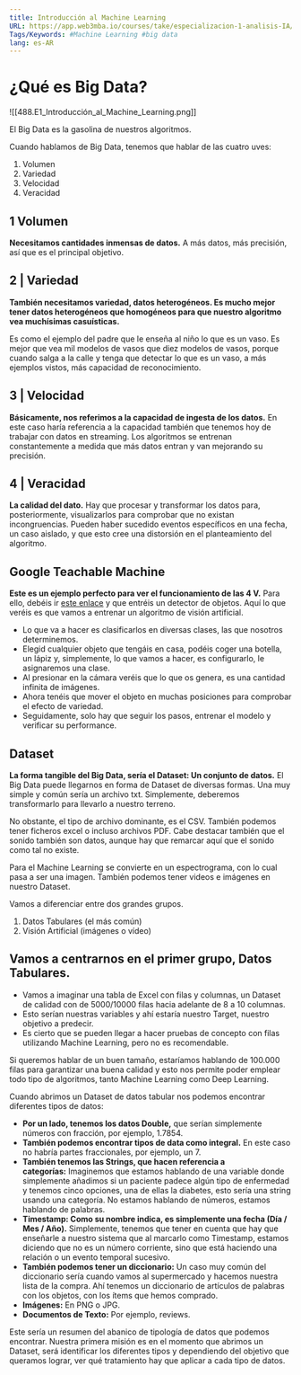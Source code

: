 ```yaml
---
title: Introducción al Machine Learning
URL: https://app.web3mba.io/courses/take/especializacion-1-analisis-IA/texts/41437514-u5-1-1-introduccion-al-machine-learning
Tags/Keywords: #Machine Learning #big data
lang: es-AR
---
```

# ¿Qué es Big Data?
![[488.E1_Introducción_al_Machine_Learning.png]]

El Big Data es la gasolina de nuestros algoritmos. 

Cuando hablamos de Big Data, tenemos que hablar de las cuatro uves:
1. Volumen
2. Variedad
3. Velocidad
4. Veracidad

## 1 Volumen
**Necesitamos cantidades inmensas de datos.**
A más datos, más precisión, así que es el principal objetivo.

## 2 | Variedad
**También necesitamos variedad, datos heterogéneos. Es mucho mejor tener datos heterogéneos que homogéneos para que nuestro algoritmo vea muchísimas casuísticas.**

Es como el ejemplo del padre que le enseña al niño lo que es un vaso. Es mejor que vea mil modelos de vasos que diez modelos de vasos, porque cuando salga a la calle y tenga que detectar lo que es un vaso, a más ejemplos vistos, más capacidad de reconocimiento.

## 3 | Velocidad
**Básicamente, nos referimos a la capacidad de ingesta de los datos.**
En este caso haría referencia a la capacidad también que tenemos hoy de trabajar con datos en streaming. Los algoritmos se entrenan constantemente a medida que más datos entran y van mejorando su precisión.

## 4 | Veracidad
**La calidad del dato.**
Hay que procesar y transformar los datos para, posteriormente, visualizarlos para comprobar que no existan incongruencias. Pueden haber sucedido eventos específicos en una fecha, un caso aislado, y que esto cree una distorsión en el planteamiento del algoritmo.

## Google Teachable Machine
**Este es un ejemplo perfecto para ver el funcionamiento de las 4 V.**
Para ello, debéis ir [este enlace](https://teachablemachine.withgoogle.com/train/image) y que entréis un detector de objetos.
Aquí lo que veréis es que vamos a entrenar un algoritmo de visión artificial. 
- Lo que va a hacer es clasificarlos en diversas clases, las que nosotros determinemos. 
- Elegid cualquier objeto que tengáis en casa, podéis coger una botella, un lápiz y, simplemente, lo que vamos a hacer, es configurarlo, le asignaremos una clase.
- Al presionar en la cámara veréis que lo que os genera, es una cantidad infinita de imágenes. 
- Ahora tenéis que mover el objeto en muchas posiciones para comprobar el efecto de variedad. 
- Seguidamente, solo hay que seguir los pasos, entrenar el modelo y verificar su performance.

## Dataset
**La forma tangible del Big Data, sería el Dataset: Un conjunto de datos.**
El Big Data puede llegarnos en forma de Dataset de diversas formas. Una muy simple y común sería un archivo txt. Simplemente, deberemos transformarlo para llevarlo a nuestro terreno. 

No obstante, el tipo de archivo dominante, es el CSV. También podemos tener ficheros excel o incluso archivos PDF. Cabe destacar también que el sonido también son datos, aunque hay que remarcar aquí que el sonido como tal no existe.  
  
Para el Machine Learning se convierte en un espectrograma, con lo cual pasa a ser una imagen. También podemos tener videos e imágenes en nuestro Dataset.

Vamos a diferenciar entre dos grandes grupos.
1. Datos Tabulares (el más común)
2. Visión Artificial (imágenes o vídeo)

## Vamos a centrarnos en el primer grupo, Datos Tabulares.
- Vamos a imaginar una tabla de Excel con filas y columnas, un Dataset de calidad con de 5000/10000 filas hacia adelante de 8 a 10 columnas. 
- Esto serían nuestras variables y ahí estaría nuestro Target, nuestro objetivo a predecir. 
- Es cierto que se pueden llegar a hacer pruebas de concepto con filas utilizando Machine Learning, pero no es recomendable. 

Si queremos hablar de un buen tamaño, estaríamos hablando de 100.000 filas para garantizar una buena calidad y esto nos permite poder emplear todo tipo de algoritmos, tanto Machine Learning como Deep Learning.

Cuando abrimos un Dataset de datos tabular nos podemos encontrar diferentes tipos de datos: 
- **Por un lado, tenemos los datos Double,** que serían simplemente números con fracción, por ejemplo, 1.7854. 
- **También podemos encontrar tipos de data como integral.** En este caso no habría partes fraccionales, por ejemplo, un 7.
- **También tenemos las Strings, que hacen referencia a categorías:** Imaginemos que estamos hablando de una variable donde simplemente añadimos si un paciente padece algún tipo de enfermedad y tenemos cinco opciones, una de ellas la diabetes, esto sería una string usando una categoría. No estamos hablando de números, estamos hablando de palabras. 
- **Timestamp: Como su nombre indica, es simplemente una fecha (Día / Mes / Año).** Simplemente, tenemos que tener en cuenta que hay que enseñarle a nuestro sistema que al marcarlo como Timestamp, estamos diciendo que no es un número corriente, sino que está haciendo una relación o un evento temporal sucesivo. 
- **También podemos tener un diccionario:** Un caso muy común del diccionario sería cuando vamos al supermercado y hacemos nuestra lista de la compra. Ahí tenemos un diccionario de artículos de palabras con los objetos, con los ítems que hemos comprado. 
- **Imágenes:** En PNG o JPG.
- **Documentos de Texto:** Por ejemplo, reviews.

Este sería un resumen del abanico de tipología de datos que podemos encontrar. Nuestra primera misión es en el momento que abrimos un Dataset, será identificar los diferentes tipos y dependiendo del objetivo que queramos lograr, ver qué tratamiento hay que aplicar a cada tipo de datos.